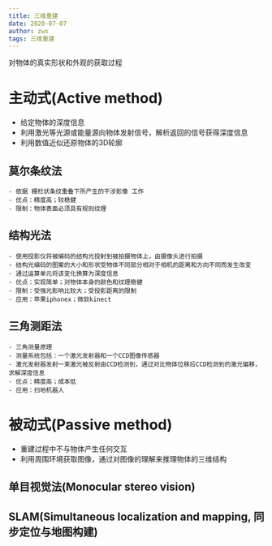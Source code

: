 ```yaml
---
title: 三维重建
date: 2020-07-07
author: zwx
tags: 三维重建
---
```


对物体的真实形状和外观的获取过程

# 主动式(Active method)
- 给定物体的深度信息
- 利用激光等光源或能量源向物体发射信号，解析返回的信号获得深度信息
- 利用数值近似还原物体的3D轮廓
## 莫尔条纹法
    - 依据 栅栏状条纹重叠下所产生的干涉影像 工作
    - 优点：精度高；较稳健
    - 限制：物体表面必须具有规则纹理
## 结构光法
    - 使用投影仪将被编码的结构光投射到被拍摄物体上，由摄像头进行拍摄
    - 结构光编码的图案的大小和形状受物体不同部分相对于相机的距离和方向不同而发生改变
    - 通过运算单元将该变化换算为深度信息
    - 优点：实现简单；对物体本身的颜色和纹理稳健
    - 限制：受强光影响比较大；受投影距离的限制
    - 应用：苹果iphonex；微软kinect
## 三角测距法
    - 三角测量原理
    - 测量系统包括：一个激光发射器和一个CCD图像传感器
    - 激光发射器发射一束激光被反射由CCD检测到，通过对比物体位移后CCD检测到的激光偏移，求解深度信息
    - 优点：精度高；成本低
    - 应用：扫地机器人

# 被动式(Passive method)
- 重建过程中不与物体产生任何交互
- 利用周围环境获取图像，通过对图像的理解来推理物体的三维结构
## 单目视觉法(Monocular stereo vision)



## SLAM(Simultaneous localization and mapping, 同步定位与地图构建)
